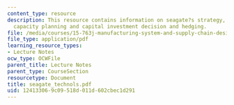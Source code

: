 ```yaml
---
content_type: resource
description: This resource contains information on seagate?s strategy, operations,
  capacity planning and capital investment decision and hedging.
file: /media/courses/15-763j-manufacturing-system-and-supply-chain-design-spring-2005/124133069c09518d011d602cbec1d291_seagate_technols.pdf
file_type: application/pdf
learning_resource_types:
- Lecture Notes
ocw_type: OCWFile
parent_title: Lecture Notes
parent_type: CourseSection
resourcetype: Document
title: seagate_technols.pdf
uid: 12413306-9c09-518d-011d-602cbec1d291
---
```

